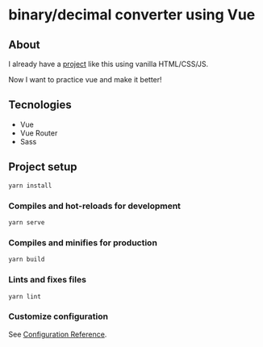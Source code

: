 # binary/decimal converter using Vue

## About

I already have a [project](https://github.com/dre1597/Binary-Converter-JavaScript) like this using vanilla HTML/CSS/JS.

Now I want to practice vue and make it better!

## Tecnologies

-   Vue
-   Vue Router
-   Sass

## Project setup

```
yarn install
```

### Compiles and hot-reloads for development

```
yarn serve
```

### Compiles and minifies for production

```
yarn build
```

### Lints and fixes files

```
yarn lint
```

### Customize configuration

See [Configuration Reference](https://cli.vuejs.org/config/).
